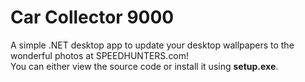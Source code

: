 # Car Collector 9000

A simple .NET desktop app to update your desktop wallpapers to the wonderful photos at SPEEDHUNTERS.com!   
You can either view the source code or install it using **setup.exe**.

